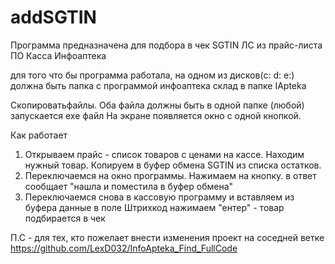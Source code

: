 # addSGTIN
Программа предназначена для подбора в чек SGTIN  ЛС из прайс-листа ПО Касса Инфоаптека

для того что бы программа работала, на одном из дисков(c: d: e:)
должна быть папка c программой инфоаптека склад  в папке IApteka

Скопироватьфайлы. Оба файла должны быть в одной папке (любой)
запускается exe файл На экране появляется окно с одной кнопкой. 

Как работает
1. Открываем прайс - список товаров с ценами на кассе. Находим 
   нужный товар. Копируем в буфер обмена SGTIN из списка остатков.
2. Переключаемся на окно программы. Нажимаем на кнопку.
   в ответ сообщает "нашла и поместила в буфер обмена"
4. Переключаемся снова в кассовую программу и вставляем из буфера данные в поле Штрихкод 
   нажимаем "ентер" - товар подбирается в чек

П.С - для тех, кто пожелает внести изменения проект на соседней ветке https://github.com/LexD032/InfoApteka_Find_FullCode
